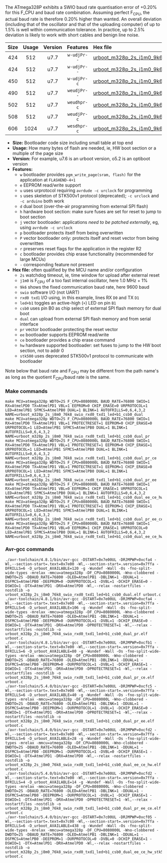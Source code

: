 The ATmega328P exhibits a SWIO baud rate quantisation error of +0.20% for this F_CPU and baud rate combination. Assuming perfect F<sub>CPU</sub>, the actual baud rate is therefore 0.20% higher than wanted. An overall deviation (including that of the oscillator and that of the uploading computer) of up to 1.5% is well within communication tolerance. In practice, up to 2.5% deviation is likely to work with short cables and benign line noise.

|Size|Usage|Version|Features|Hex file|
|:-:|:-:|:-:|:-:|:--|
|424|512|u7.7|`w-udjPr--`|[urboot_m328p_2s_j1m0_9k6_swio_rxd0_txd1_led+b1_csb0_dual.hex](https://raw.githubusercontent.com/stefanrueger/urboot.hex/main/boards/moteino/atmega328p/watchdog_2_s/internal_oscillator+1%/+1m000000_hz/+++9k6_baud/uart0_rxd0_txd1/led+b1_csb0_dual/urboot_m328p_2s_j1m0_9k6_swio_rxd0_txd1_led+b1_csb0_dual.hex)|
|424|512|u7.7|`w-udjPr--`|[urboot_m328p_2s_j1m0_9k6_swio_rxd0_txd1_led+b1_csb0_dual_pr.hex](https://raw.githubusercontent.com/stefanrueger/urboot.hex/main/boards/moteino/atmega328p/watchdog_2_s/internal_oscillator+1%/+1m000000_hz/+++9k6_baud/uart0_rxd0_txd1/led+b1_csb0_dual/urboot_m328p_2s_j1m0_9k6_swio_rxd0_txd1_led+b1_csb0_dual_pr.hex)|
|450|512|u7.7|`w-udjPr-c`|[urboot_m328p_2s_j1m0_9k6_swio_rxd0_txd1_led+b1_csb0_dual_pr_ce.hex](https://raw.githubusercontent.com/stefanrueger/urboot.hex/main/boards/moteino/atmega328p/watchdog_2_s/internal_oscillator+1%/+1m000000_hz/+++9k6_baud/uart0_rxd0_txd1/led+b1_csb0_dual/urboot_m328p_2s_j1m0_9k6_swio_rxd0_txd1_led+b1_csb0_dual_pr_ce.hex)|
|490|512|u7.7|`weudjPr--`|[urboot_m328p_2s_j1m0_9k6_swio_rxd0_txd1_led+b1_csb0_dual_pr_ee.hex](https://raw.githubusercontent.com/stefanrueger/urboot.hex/main/boards/moteino/atmega328p/watchdog_2_s/internal_oscillator+1%/+1m000000_hz/+++9k6_baud/uart0_rxd0_txd1/led+b1_csb0_dual/urboot_m328p_2s_j1m0_9k6_swio_rxd0_txd1_led+b1_csb0_dual_pr_ee.hex)|
|502|512|u7.7|`weudhpr-c`|[urboot_m328p_2s_j1m0_9k6_swio_rxd0_txd1_led+b1_csb0_dual_ee_ce_hw.hex](https://raw.githubusercontent.com/stefanrueger/urboot.hex/main/boards/moteino/atmega328p/watchdog_2_s/internal_oscillator+1%/+1m000000_hz/+++9k6_baud/uart0_rxd0_txd1/led+b1_csb0_dual/urboot_m328p_2s_j1m0_9k6_swio_rxd0_txd1_led+b1_csb0_dual_ee_ce_hw.hex)|
|508|512|u7.7|`weudjPr-c`|[urboot_m328p_2s_j1m0_9k6_swio_rxd0_txd1_led+b1_csb0_dual_pr_ee_ce.hex](https://raw.githubusercontent.com/stefanrueger/urboot.hex/main/boards/moteino/atmega328p/watchdog_2_s/internal_oscillator+1%/+1m000000_hz/+++9k6_baud/uart0_rxd0_txd1/led+b1_csb0_dual/urboot_m328p_2s_j1m0_9k6_swio_rxd0_txd1_led+b1_csb0_dual_pr_ee_ce.hex)|
|606|1024|u7.7|`wesdhpr-c`|[urboot_m328p_2s_j1m0_9k6_swio_rxd0_txd1_led+b1_csb0_dual_ee_ce_hw_stk500.hex](https://raw.githubusercontent.com/stefanrueger/urboot.hex/main/boards/moteino/atmega328p/watchdog_2_s/internal_oscillator+1%/+1m000000_hz/+++9k6_baud/uart0_rxd0_txd1/led+b1_csb0_dual/urboot_m328p_2s_j1m0_9k6_swio_rxd0_txd1_led+b1_csb0_dual_ee_ce_hw_stk500.hex)|

- **Size:** Bootloader code size including small table at top end
- **Usage:** How many bytes of flash are needed, ie, HW boot section or a multiple of the page size
- **Version:** For example, u7.6 is an urboot version, o5.2 is an optiboot version
- **Features:**
  + `w` bootloader provides `pgm_write_page(sram, flash)` for the application at `FLASHEND-4+1`
  + `e` EEPROM read/write support
  + `u` uses urprotocol requiring `avrdude -c urclock` for programming
  + `s` uses skeleton of STK500v1 protocol (deprecated); `-c urclock` and `-c arduino` both work
  + `d` dual boot (over-the-air programming from external SPI flash)
  + `h` hardware boot section: make sure fuses are set for reset to jump to boot section
  + `j` vector bootloader: applications *need to be patched externally*, eg, using `avrdude -c urclock`
  + `p` bootloader protects itself from being overwritten
  + `P` vector bootloader only: protects itself and reset vector from being overwritten
  + `r` preserves reset flags for the application in the register R2
  + `c` bootloader provides chip erase functionality (recommended for large MCUs)
  + `-` corresponding feature not present
- **Hex file:** often qualified by the MCU name and/or configuration
  + `2s` watchdog timeout, ie, time window for upload after external reset
  + `j1m0` is F<sub>CPU</sub> of a too fast internal oscillator, here 1.0 MHz + 1%
  + `9k6` shows the fixed communication baud rate, here 9600 baud
  + `swio` software I/O (not UART)
  + `rxd0 txd1` I/O using, in this example, lines RX `D0` and TX `D1`
  + `led+b1` toggles an active-high (`+`) LED on pin `B1`
  + `csb0` uses pin B0 as chip select of external SPI flash memory for dual boot
  + `dual` can upload from external SPI flash memory and from serial interface
  + `pr` vector bootloader protecting the reset vector
  + `ee` bootloader supports EEPROM read/write
  + `ce` bootloader provides a chip erase command
  + `hw` hardware supported bootloader: set fuses to jump to the HW boot section, not to addr 0
  + `stk500` uses deprecated STK500v1 protocol to communicate with bootloader


Note below that baud rate and F<sub>CPU</sub> may be different from the path name's as long as the quotient F<sub>CPU</sub>/baud rate is the same.

### Make commands
```
make MCU=atmega328p WDTO=2S F_CPU=8080000L BAUD_RATE=76800 SWIO=1 RX=AtmelPD0 TX=AtmelPD1 VBL=1 EEPROM=0 CHIP_ERASE=0 URPROTOCOL=1 LED=AtmelPB1 SFMCS=AtmelPB0 DUAL=1 BLINK=1 AUTOFRILLS=0,6,4,3,2 NAME=urboot_m328p_2s_j8m0_76k8_swio_rxd0_txd1_led+b1_csb0_dual
make MCU=atmega328p WDTO=2S F_CPU=8080000L BAUD_RATE=76800 SWIO=1 RX=AtmelPD0 TX=AtmelPD1 VBL=1 PROTECTRESET=1 EEPROM=0 CHIP_ERASE=0 URPROTOCOL=1 LED=AtmelPB1 SFMCS=AtmelPB0 DUAL=1 BLINK=1 AUTOFRILLS=0,6,4,3,2 NAME=urboot_m328p_2s_j8m0_76k8_swio_rxd0_txd1_led+b1_csb0_dual_pr
make MCU=atmega328p WDTO=2S F_CPU=8080000L BAUD_RATE=76800 SWIO=1 RX=AtmelPD0 TX=AtmelPD1 VBL=1 PROTECTRESET=1 EEPROM=0 CHIP_ERASE=1 URPROTOCOL=1 LED=AtmelPB1 SFMCS=AtmelPB0 DUAL=1 BLINK=1 AUTOFRILLS=0,6,4,3,2 NAME=urboot_m328p_2s_j8m0_76k8_swio_rxd0_txd1_led+b1_csb0_dual_pr_ce
make MCU=atmega328p WDTO=2S F_CPU=8080000L BAUD_RATE=76800 SWIO=1 RX=AtmelPD0 TX=AtmelPD1 VBL=1 PROTECTRESET=1 EEPROM=1 CHIP_ERASE=0 URPROTOCOL=1 LED=AtmelPB1 SFMCS=AtmelPB0 DUAL=1 BLINK=1 AUTOFRILLS=0,6,4,3,2 NAME=urboot_m328p_2s_j8m0_76k8_swio_rxd0_txd1_led+b1_csb0_dual_pr_ee
make MCU=atmega328p WDTO=2S F_CPU=8080000L BAUD_RATE=76800 SWIO=1 RX=AtmelPD0 TX=AtmelPD1 VBL=0 EEPROM=1 CHIP_ERASE=1 URPROTOCOL=1 LED=AtmelPB1 SFMCS=AtmelPB0 DUAL=1 BLINK=1 AUTOFRILLS=0,6,4,3,2 NAME=urboot_m328p_2s_j8m0_76k8_swio_rxd0_txd1_led+b1_csb0_dual_ee_ce_hw
make MCU=atmega328p WDTO=2S F_CPU=8080000L BAUD_RATE=76800 SWIO=1 RX=AtmelPD0 TX=AtmelPD1 VBL=1 PROTECTRESET=1 EEPROM=1 CHIP_ERASE=1 URPROTOCOL=1 LED=AtmelPB1 SFMCS=AtmelPB0 DUAL=1 BLINK=1 AUTOFRILLS=0,6,4,3,2 NAME=urboot_m328p_2s_j8m0_76k8_swio_rxd0_txd1_led+b1_csb0_dual_pr_ee_ce
make MCU=atmega328p WDTO=2S F_CPU=8080000L BAUD_RATE=76800 SWIO=1 RX=AtmelPD0 TX=AtmelPD1 VBL=0 EEPROM=1 CHIP_ERASE=1 URPROTOCOL=0 LED=AtmelPB1 SFMCS=AtmelPB0 DUAL=1 BLINK=1 AUTOFRILLS=0,6,4,3,2 NAME=urboot_m328p_2s_j8m0_76k8_swio_rxd0_txd1_led+b1_csb0_dual_ee_ce_hw_stk500
```

### Avr-gcc commands
```
./avr-toolchain/4.8.1/bin/avr-gcc -DSTART=0x7e00UL -DRJMPWP=0xcfa4 -Wl,--section-start=.text=0x7e00 -Wl,--section-start=.version=0x7ffa -DFRILLS=6 -D_urboot_AVAILABLE=120 -g -Wundef -Wall -Os -fno-split-wide-types -mrelax -mmcu=atmega328p -DF_CPU=8080000L -Wno-clobbered -DWDTO=2S -DBAUD_RATE=76800 -DLED=AtmelPB1 -DBLINK=1 -DDUAL=1 -DSFMCS=AtmelPB0 -DEEPROM=0 -DURPROTOCOL=1 -DVBL=1 -DCHIP_ERASE=0 -DSWIO=1 -DTX=AtmelPD1 -DRX=AtmelPD0 -Wl,--relax -nostartfiles -nostdlib -o urboot_m328p_2s_j8m0_76k8_swio_rxd0_txd1_led+b1_csb0_dual.elf urboot.c
./avr-toolchain/4.8.1/bin/avr-gcc -DSTART=0x7e00UL -DRJMPWP=0xcfa4 -Wl,--section-start=.text=0x7e00 -Wl,--section-start=.version=0x7ffa -DFRILLS=6 -D_urboot_AVAILABLE=106 -g -Wundef -Wall -Os -fno-split-wide-types -mrelax -mmcu=atmega328p -DF_CPU=8080000L -Wno-clobbered -DWDTO=2S -DBAUD_RATE=76800 -DLED=AtmelPB1 -DBLINK=1 -DDUAL=1 -DSFMCS=AtmelPB0 -DEEPROM=0 -DURPROTOCOL=1 -DVBL=1 -DCHIP_ERASE=0 -DSWIO=1 -DTX=AtmelPD1 -DRX=AtmelPD0 -DPROTECTRESET=1 -Wl,--relax -nostartfiles -nostdlib -o urboot_m328p_2s_j8m0_76k8_swio_rxd0_txd1_led+b1_csb0_dual_pr.elf urboot.c
./avr-toolchain/4.8.1/bin/avr-gcc -DSTART=0x7e00UL -DRJMPWP=0xcfb1 -Wl,--section-start=.text=0x7e00 -Wl,--section-start=.version=0x7ffa -DFRILLS=6 -D_urboot_AVAILABLE=80 -g -Wundef -Wall -Os -fno-split-wide-types -mrelax -mmcu=atmega328p -DF_CPU=8080000L -Wno-clobbered -DWDTO=2S -DBAUD_RATE=76800 -DLED=AtmelPB1 -DBLINK=1 -DDUAL=1 -DSFMCS=AtmelPB0 -DEEPROM=0 -DURPROTOCOL=1 -DVBL=1 -DCHIP_ERASE=1 -DSWIO=1 -DTX=AtmelPD1 -DRX=AtmelPD0 -DPROTECTRESET=1 -Wl,--relax -nostartfiles -nostdlib -o urboot_m328p_2s_j8m0_76k8_swio_rxd0_txd1_led+b1_csb0_dual_pr_ce.elf urboot.c
./avr-toolchain/5.4.0/bin/avr-gcc -DSTART=0x7e00UL -DRJMPWP=0xcfc5 -Wl,--section-start=.text=0x7e00 -Wl,--section-start=.version=0x7ffa -DFRILLS=6 -D_urboot_AVAILABLE=40 -g -Wundef -Wall -Os -fno-split-wide-types -mrelax -mmcu=atmega328p -DF_CPU=8080000L -Wno-clobbered -DWDTO=2S -DBAUD_RATE=76800 -DLED=AtmelPB1 -DBLINK=1 -DDUAL=1 -DSFMCS=AtmelPB0 -DEEPROM=1 -DURPROTOCOL=1 -DVBL=1 -DCHIP_ERASE=0 -DSWIO=1 -DTX=AtmelPD1 -DRX=AtmelPD0 -DPROTECTRESET=1 -Wl,--relax -nostartfiles -nostdlib -o urboot_m328p_2s_j8m0_76k8_swio_rxd0_txd1_led+b1_csb0_dual_pr_ee.elf urboot.c
./avr-toolchain/5.4.0/bin/avr-gcc -DSTART=0x7e00UL -DRJMPWP=0xcfd2 -Wl,--section-start=.text=0x7e00 -Wl,--section-start=.version=0x7ffa -DFRILLS=6 -D_urboot_AVAILABLE=28 -g -Wundef -Wall -Os -fno-split-wide-types -mrelax -mmcu=atmega328p -DF_CPU=8080000L -Wno-clobbered -DWDTO=2S -DBAUD_RATE=76800 -DLED=AtmelPB1 -DBLINK=1 -DDUAL=1 -DSFMCS=AtmelPB0 -DEEPROM=1 -DURPROTOCOL=1 -DVBL=0 -DCHIP_ERASE=1 -DSWIO=1 -DTX=AtmelPD1 -DRX=AtmelPD0 -Wl,--relax -nostartfiles -nostdlib -o urboot_m328p_2s_j8m0_76k8_swio_rxd0_txd1_led+b1_csb0_dual_ee_ce_hw.elf urboot.c
./avr-toolchain/5.4.0/bin/avr-gcc -DSTART=0x7e00UL -DRJMPWP=0xcfd2 -Wl,--section-start=.text=0x7e00 -Wl,--section-start=.version=0x7ffa -DFRILLS=4 -D_urboot_AVAILABLE=14 -g -Wundef -Wall -Os -fno-split-wide-types -mrelax -mmcu=atmega328p -DF_CPU=8080000L -Wno-clobbered -DWDTO=2S -DBAUD_RATE=76800 -DLED=AtmelPB1 -DBLINK=1 -DDUAL=1 -DSFMCS=AtmelPB0 -DEEPROM=1 -DURPROTOCOL=1 -DVBL=1 -DCHIP_ERASE=1 -DSWIO=1 -DTX=AtmelPD1 -DRX=AtmelPD0 -DPROTECTRESET=1 -Wl,--relax -nostartfiles -nostdlib -o urboot_m328p_2s_j8m0_76k8_swio_rxd0_txd1_led+b1_csb0_dual_pr_ee_ce.elf urboot.c
./avr-toolchain/5.4.0/bin/avr-gcc -DSTART=0x7c00UL -DRJMPWP=0xcf05 -Wl,--section-start=.text=0x7c00 -Wl,--section-start=.version=0x7ffa -DFRILLS=6 -D_urboot_AVAILABLE=438 -g -Wundef -Wall -Os -fno-split-wide-types -mrelax -mmcu=atmega328p -DF_CPU=8080000L -Wno-clobbered -DWDTO=2S -DBAUD_RATE=76800 -DLED=AtmelPB1 -DBLINK=1 -DDUAL=1 -DSFMCS=AtmelPB0 -DEEPROM=1 -DURPROTOCOL=0 -DVBL=0 -DCHIP_ERASE=1 -DSWIO=1 -DTX=AtmelPD1 -DRX=AtmelPD0 -Wl,--relax -nostartfiles -nostdlib -o urboot_m328p_2s_j8m0_76k8_swio_rxd0_txd1_led+b1_csb0_dual_ee_ce_hw_stk500.elf urboot.c
```

